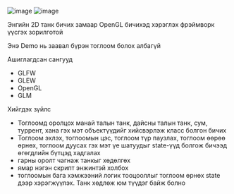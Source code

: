 
![image](http://dl.dropbox.com/u/3482121/picture/RRC/RRC-framework/stanford-dragon.png "image")
![image](http://dl.dropbox.com/u/3482121/picture/RRC/RRC-framework/running-on-windows.png "image")

Энгийн 2D танк бичих замаар 
OpenGL бичихэд хэрэглэх фрэймворк үүсгэх зорилготой

Энэ Demo нь заавал бүрэн тоглоом болох албагүй

Ашиглагдсан сангууд
 - GLFW
 - GLEW
 - OpenGL
 - GLM

Хийгдэх зүйлс

- Тоглоомд оролцох манай талын танк, дайсны талын танк,
  сум, туррент, хана гэх мэт объектүүдийг хийсвэрлэж
  класс болгон бичих
- Тоглоом эхлэх, тоглоомын цэс, тоглоом түр паузлах,
  тоглоом өөрөө өрнөх, тоглоом дуусах гэх мэт үе шатуудыг
  state-үүд болгож бичээд өгөгдлийн бүтцэд хадгалах
- гарны оролт чагнаж танкыг хөдөлгөх
- ямар нэгэн скрипт энжинтэй холбох
- тоглоомын бага хэмжээний логик тооцооллыг тоглоом өрнөх
  state дээр хэрэгжүүлэх. Танк хөдлөж юм түүдэг байж болно

